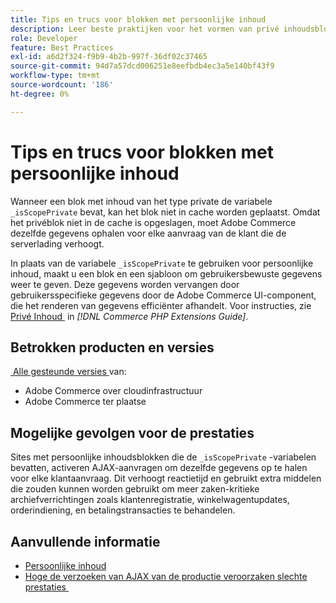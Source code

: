 ```yaml
---
title: Tips en trucs voor blokken met persoonlijke inhoud
description: Leer beste praktijken voor het vormen van privé inhoudsblokken om winkelprestaties te optimaliseren.
role: Developer
feature: Best Practices
exl-id: a6d2f324-f9b9-4b2b-997f-36df02c37465
source-git-commit: 94d7a57dcd006251e8eefbdb4ec3a5e140bf43f9
workflow-type: tm+mt
source-wordcount: '186'
ht-degree: 0%

---
```


# Tips en trucs voor blokken met persoonlijke inhoud

Wanneer een blok met inhoud van het type private de variabele `_isScopePrivate` bevat, kan het blok niet in cache worden geplaatst. Omdat het privéblok niet in de cache is opgeslagen, moet Adobe Commerce dezelfde gegevens ophalen voor elke aanvraag van de klant die de serverlading verhoogt.

In plaats van de variabele `_isScopePrivate` te gebruiken voor persoonlijke inhoud, maakt u een blok en een sjabloon om gebruikersbewuste gegevens weer te geven. Deze gegevens worden vervangen door gebruikersspecifieke gegevens door de Adobe Commerce UI-component, die het renderen van gegevens efficiënter afhandelt. Voor instructies, zie [&#x200B; Privé Inhoud &#x200B;](https://developer.adobe.com/commerce/php/development/cache/page/private-content/) in _[!DNL Commerce PHP Extensions Guide]_.

## Betrokken producten en versies

[&#x200B; Alle gesteunde versies &#x200B;](../../../release/versions.md) van:

- Adobe Commerce over cloudinfrastructuur
- Adobe Commerce ter plaatse

## Mogelijke gevolgen voor de prestaties

Sites met persoonlijke inhoudsblokken die de `_isScopePrivate` -variabelen bevatten, activeren AJAX-aanvragen om dezelfde gegevens op te halen voor elke klantaanvraag. Dit verhoogt reactietijd en gebruikt extra middelen die zouden kunnen worden gebruikt om meer zaken-kritieke archiefverrichtingen zoals klantenregistratie, winkelwagentupdates, orderindiening, en betalingstransacties te behandelen.

## Aanvullende informatie

- [Persoonlijke inhoud](../../../performance/configuration.md#client-side-optimization-settings)
- [&#x200B; Hoge de verzoeken van AJAX van de productie veroorzaken slechte prestaties &#x200B;](https://experienceleague.adobe.com/docs/commerce-knowledge-base/kb/troubleshooting/miscellaneous/high-throughput-ajax-requests-cause-poor-performance.html?lang=nl-NL)
